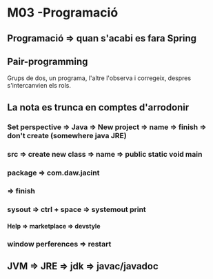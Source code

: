 # M03 -Programació  
  
## Programació => quan s'acabi es fara Spring  
  
## Pair-programming  
Grups de dos, un programa, l'altre l'observa i corregeix, despres s'intercanvien els rols.  
  
## La nota es trunca en comptes d'arrodonir  
  
### Set perspective => Java => New project => name => finish => don't create (somewhere java JRE)
  
### src => create new class => name => public static void main  
  
### package => com.daw.jacint  
  
### => finish  
  
### sysout => ctrl + space => systemout print  
  
#### Help => marketplace => devstyle  
  
### window perferences => restart  
  
## JVM => JRE => jdk => javac/javadoc
